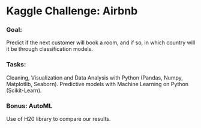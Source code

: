 # Kaggle Challenge: Airbnb

### Goal:
Predict if the next customer will book a room, and if so, in which country will it be through classification models.

### Tasks:
Cleaning, Visualization and Data Analysis with Python (Pandas, Numpy, Matplotlib, Seaborn).
Predictive models with Machine Learning on Python (Scikit-Learn).

### Bonus: AutoML
Use of H20 library to compare our results.
